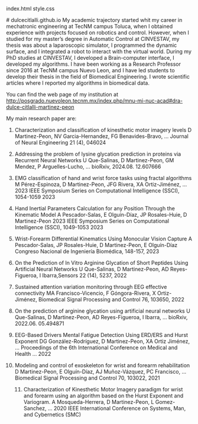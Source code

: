 index.html
style.css
<link rel="stylesheet" type="text/css" href="style.css"/>
# dulcecitlalli.github.io
My academic trajectory started whit my career in mechatronic engineering at TecNM campus Toluca, when I obtained experience with projects focused on robotics and control. However, when I studied for my master’s degree in Automatic Control at CINVESTAV, my thesis was about a laparoscopic simulator, I programmed the dynamic surface, and I integrated a robot to interact with the virtual world. During my PhD studies at CINVESTAV, I developed a Brain-computer interface, I developed my algorithms. I have been working as a Research Professor since 2016 at TecNM campus Nuevo Leon, and I have led students to develop their thesis in the field of Biomedical Engineering. I wrote scientific articles where I reported my algorithms in biomedical data. 

You can find the web page of my institution at http://posgrado.nuevoleon.tecnm.mx/index.php/mnu-mi-nuc-acad#dra-dulce-citlalli-martinez-peon

My main research paper are:
1.	Characterization and classification of kinesthetic motor imagery levels
D Martinez-Peon, NV Garcia-Hernandez, FG Benavides-Bravo, ...
Journal of Neural Engineering 21 (4), 046024
2.	Addressing the problem of lysine glycation prediction in proteins via Recurrent Neural Networks
U Que-Salinas, D Martinez-Peon, GM Mendez, P Arguelles-Lucho, ...
bioRxiv, 2024.08. 12.607666
		
3.	EMG classification of hand and wrist force tasks using fractal algorithms
M Pérez-Espinoza, D Martinez-Peon, JFG Rivera, XA Ortiz-Jiménez, ...
2023 IEEE Symposium Series on Computational Intelligence (SSCI), 1054-1059
		2023
4.	Hand Inertial Parameters Calculation for any Position Through the Kinematic Model
A Pescador-Salas, E Olguín-Díaz, JP Rosales-Huie, D Martinez-Peon
2023 IEEE Symposium Series on Computational Intelligence (SSCI), 1049-1053
		2023
5.	Wrist-Forearm Differential Kinematics Using Monocular Vision Capture
A Pescador-Salas, JP Rosales-Huie, D Martinez-Peon, E Olguín-Díaz
Congreso Nacional de Ingeniería Biomédica, 148-157, 2023
6.	On the Prediction of In Vitro Arginine Glycation of Short Peptides Using Artificial Neural Networks
U Que-Salinas, D Martinez-Peon, AD Reyes-Figueroa, I Ibarra,Sensors 22 (14), 5237, 2022

7.	Sustained attention variation monitoring through EEG effective connectivity
MA Francisco-Vicencio, F Góngora-Rivera, X Ortiz-Jiménez, Biomedical Signal Processing and Control 76, 103650, 2022
8.	On the prediction of arginine glycation using artificial neural networks
U Que-Salinas, D Martinez-Peon, AD Reyes-Figueroa, I Ibarra, ...
bioRxiv, 2022.06. 05.494871
		
9.	EEG-Based Drivers Mental Fatigue Detection Using ERD/ERS and Hurst Exponent
DG González-Rodríguez, D Martinez-Peon, XA Ortiz Jiménez, ...
Proceedings of the 6th International Conference on Medical and Health …
		2022
10.	Modeling and control of exoskeleton for wrist and forearm rehabilitation
D Martinez-Peon, E Olguín-Díaz, AJ Muñoz-Vázquez, PC Francisco, ...
Biomedical Signal Processing and Control 70, 103022, 2021

     11. Characterization of Kinesthetic Motor Imagery paradigm for wrist and forearm using an algorithm based on the Hurst Exponent and Variogram. A Mosqueda-Herrera, D Martinez-Peon, L Gomez-Sanchez, ...
2020 IEEE International Conference on Systems, Man, and Cybernetics (SMC) 


